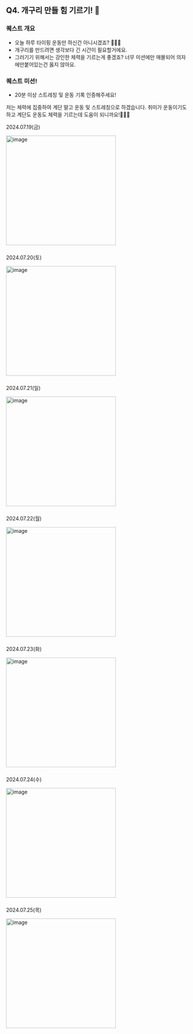 ## Q4. 개구리 만들 힘 기르기! 💪

### 퀘스트 개요
- 오늘 하루 타이핑 운동만 하신건 아니시겠죠? 👨🏻‍💻
- 개구리를 만드려면 생각보다 긴 시간이 필요할거에요.
- 그러기기 위해서는 강인한 체력을 기르는게 좋겠죠? 너무 미션에만 매몰되어 의자에만붙어있는건 옳지 않아요.
### 퀘스트 미션!
- 20분 이상 스트레칭 및 운동 기록 인증해주세요!

저는 체력에 집중하여 계단 말고 운동 및 스트레칭으로 하겠습니다. 취미가 운동이기도 하고 계단도 운동도 체력을 기르는데 도움이 되니까요!💪💪💪

2024.07.19(금)

<img width="300" alt="image" src="https://github.com/user-attachments/assets/dcfd7700-ec4c-48c2-a38e-8137dea967ed">

###

2024.07.20(토)

<img width="300" alt="image" src="https://github.com/user-attachments/assets/5e7f5c67-0165-40cd-a6c7-36a7d6e0186f">

###

2024.07.21(일)

<img width="300" alt="image" src="https://github.com/user-attachments/assets/a62dca26-c8a9-4278-bbf6-871bc5ed1b7f">

###

2024.07.22(월)

<img width="300" alt="image" src="https://github.com/user-attachments/assets/370ad552-6a31-470e-9c1d-648720e5f33c">

###

2024.07.23(화)

<img width="300" alt="image" src="https://github.com/user-attachments/assets/1710690d-f67b-4074-8cbc-a544403c3d91">

###

2024.07.24(수)

<img width="300" alt="image" src="https://github.com/user-attachments/assets/2cfffdeb-7b10-4827-83a8-9c8599f2b273">

###

2024.07.25(목)

<img width="300" alt="image" src="https://github.com/user-attachments/assets/c2c892c2-a45b-4d30-9917-314a1889492c">

